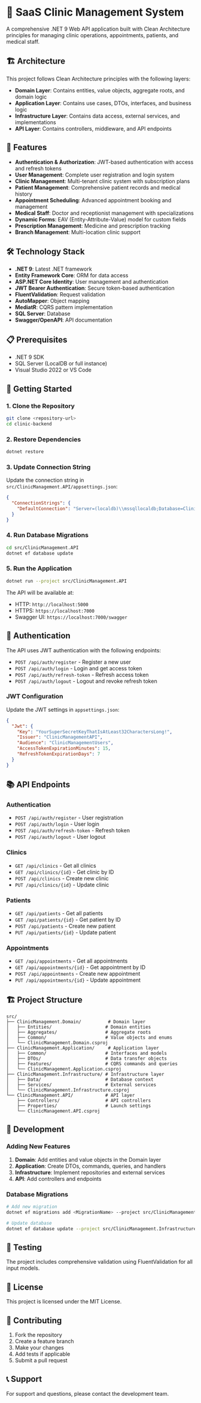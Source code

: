 # 🏥 SaaS Clinic Management System

A comprehensive .NET 9 Web API application built with Clean Architecture principles for managing clinic operations, appointments, patients, and medical staff.

## 🏗️ Architecture

This project follows Clean Architecture principles with the following layers:

- **Domain Layer**: Contains entities, value objects, aggregate roots, and domain logic
- **Application Layer**: Contains use cases, DTOs, interfaces, and business logic
- **Infrastructure Layer**: Contains data access, external services, and implementations
- **API Layer**: Contains controllers, middleware, and API endpoints

## 🚀 Features

- **Authentication & Authorization**: JWT-based authentication with access and refresh tokens
- **User Management**: Complete user registration and login system
- **Clinic Management**: Multi-tenant clinic system with subscription plans
- **Patient Management**: Comprehensive patient records and medical history
- **Appointment Scheduling**: Advanced appointment booking and management
- **Medical Staff**: Doctor and receptionist management with specializations
- **Dynamic Forms**: EAV (Entity-Attribute-Value) model for custom fields
- **Prescription Management**: Medicine and prescription tracking
- **Branch Management**: Multi-location clinic support

## 🛠️ Technology Stack

- **.NET 9**: Latest .NET framework
- **Entity Framework Core**: ORM for data access
- **ASP.NET Core Identity**: User management and authentication
- **JWT Bearer Authentication**: Secure token-based authentication
- **FluentValidation**: Request validation
- **AutoMapper**: Object mapping
- **MediatR**: CQRS pattern implementation
- **SQL Server**: Database
- **Swagger/OpenAPI**: API documentation

## 📋 Prerequisites

- .NET 9 SDK
- SQL Server (LocalDB or full instance)
- Visual Studio 2022 or VS Code

## 🚀 Getting Started

### 1. Clone the Repository

```bash
git clone <repository-url>
cd clinic-backend
```

### 2. Restore Dependencies

```bash
dotnet restore
```

### 3. Update Connection String

Update the connection string in `src/ClinicManagement.API/appsettings.json`:

```json
{
  "ConnectionStrings": {
    "DefaultConnection": "Server=(localdb)\\mssqllocaldb;Database=ClinicManagementDb;Trusted_Connection=true;MultipleActiveResultSets=true"
  }
}
```

### 4. Run Database Migrations

```bash
cd src/ClinicManagement.API
dotnet ef database update
```

### 5. Run the Application

```bash
dotnet run --project src/ClinicManagement.API
```

The API will be available at:

- HTTP: `http://localhost:5000`
- HTTPS: `https://localhost:7000`
- Swagger UI: `https://localhost:7000/swagger`

## 🔐 Authentication

The API uses JWT authentication with the following endpoints:

- `POST /api/auth/register` - Register a new user
- `POST /api/auth/login` - Login and get access token
- `POST /api/auth/refresh-token` - Refresh access token
- `POST /api/auth/logout` - Logout and revoke refresh token

### JWT Configuration

Update the JWT settings in `appsettings.json`:

```json
{
  "Jwt": {
    "Key": "YourSuperSecretKeyThatIsAtLeast32CharactersLong!",
    "Issuer": "ClinicManagementAPI",
    "Audience": "ClinicManagementUsers",
    "AccessTokenExpirationMinutes": 15,
    "RefreshTokenExpirationDays": 7
  }
}
```

## 📚 API Endpoints

### Authentication

- `POST /api/auth/register` - User registration
- `POST /api/auth/login` - User login
- `POST /api/auth/refresh-token` - Refresh token
- `POST /api/auth/logout` - User logout

### Clinics

- `GET /api/clinics` - Get all clinics
- `GET /api/clinics/{id}` - Get clinic by ID
- `POST /api/clinics` - Create new clinic
- `PUT /api/clinics/{id}` - Update clinic

### Patients

- `GET /api/patients` - Get all patients
- `GET /api/patients/{id}` - Get patient by ID
- `POST /api/patients` - Create new patient
- `PUT /api/patients/{id}` - Update patient

### Appointments

- `GET /api/appointments` - Get all appointments
- `GET /api/appointments/{id}` - Get appointment by ID
- `POST /api/appointments` - Create new appointment
- `PUT /api/appointments/{id}` - Update appointment

## 🏗️ Project Structure

```
src/
├── ClinicManagement.Domain/          # Domain layer
│   ├── Entities/                    # Domain entities
│   ├── Aggregates/                  # Aggregate roots
│   ├── Common/                      # Value objects and enums
│   └── ClinicManagement.Domain.csproj
├── ClinicManagement.Application/     # Application layer
│   ├── Common/                      # Interfaces and models
│   ├── DTOs/                        # Data transfer objects
│   ├── Features/                    # CQRS commands and queries
│   └── ClinicManagement.Application.csproj
├── ClinicManagement.Infrastructure/ # Infrastructure layer
│   ├── Data/                        # Database context
│   ├── Services/                    # External services
│   └── ClinicManagement.Infrastructure.csproj
└── ClinicManagement.API/            # API layer
    ├── Controllers/                 # API controllers
    ├── Properties/                  # Launch settings
    └── ClinicManagement.API.csproj
```

## 🔧 Development

### Adding New Features

1. **Domain**: Add entities and value objects in the Domain layer
2. **Application**: Create DTOs, commands, queries, and handlers
3. **Infrastructure**: Implement repositories and external services
4. **API**: Add controllers and endpoints

### Database Migrations

```bash
# Add new migration
dotnet ef migrations add <MigrationName> --project src/ClinicManagement.Infrastructure --startup-project src/ClinicManagement.API

# Update database
dotnet ef database update --project src/ClinicManagement.Infrastructure --startup-project src/ClinicManagement.API
```

## 🧪 Testing

The project includes comprehensive validation using FluentValidation for all input models.

## 📝 License

This project is licensed under the MIT License.

## 🤝 Contributing

1. Fork the repository
2. Create a feature branch
3. Make your changes
4. Add tests if applicable
5. Submit a pull request

## 📞 Support

For support and questions, please contact the development team.

